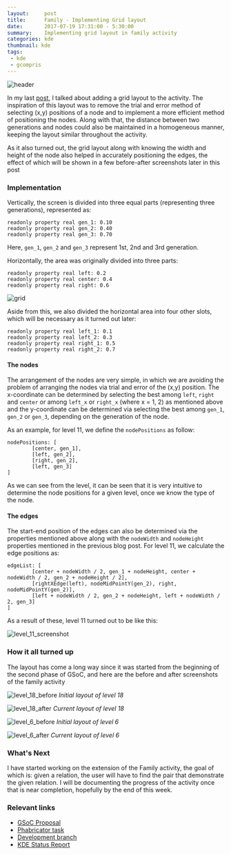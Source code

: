 ```yaml
---
layout:     post
title:      Family - Implementing Grid layout
date:       2017-07-19 17:31:00 - 5:30:00
summary:    Implementing grid layout in family activity
categories: kde
thumbnail: kde
tags:
 - kde
 - gcompris
---
```

![header](https://raw.githubusercontent.com/RudraNilBasu/blog/gh-pages/images/gsoc/family/family_header.png)

In my last [post](http://rudranilbasu.me/blog/kde/2017/07/10/GSoC-phase2-week-1/), I talked about adding a grid layout to the activity. The inspiration of this layout was to remove the trial and error method of selecting (x,y) positions of a node and to implement a more efficient method of positioning the nodes. Along with that, the distance between two generations and nodes could also be maintained in a homogeneous manner, keeping the layout similar throughout the activity.

As it also turned out, the grid layout along with knowing the width and height of the node also helped in accurately positioning the edges, the effect of which will be shown in a few before-after screenshots later in this post

### Implementation

Vertically, the screen is divided into three equal parts (representing three generations), represented as:

```
readonly property real gen_1: 0.10
readonly property real gen_2: 0.40
readonly property real gen_3: 0.70
```

Here, `gen_1`, `gen_2` and `gen_3` represent 1st, 2nd and 3rd generation.

Horizontally, the area was originally divided into three parts:

```
readonly property real left: 0.2
readonly property real center: 0.4
readonly property real right: 0.6
```

![grid](https://raw.githubusercontent.com/RudraNilBasu/blog/gh-pages/images/gsoc/family/mockup_1.jpg)

Aside from this, we also divided the horizontal area into four other slots, which will be necessary as it turned out later:

```
readonly property real left_1: 0.1
readonly property real left_2: 0.3
readonly property real right_1: 0.5
readonly property real right_2: 0.7
```

#### The nodes

The arrangement of the nodes are very simple, in which we are avoiding the problem of arranging the nodes via trial and error of the (x,y) position. The x-coordinate can be determined by selecting the best among `left`, `right` and `center` or among `left_x` or `right_x` (where x = 1, 2) as mentioned above and the y-coordinate can be determined via selecting the best among `gen_1`, `gen_2` or `gen_3`, depending on the generation of the node.

As an example, for level 11, we define the `nodePositions` as follow:

```
nodePositions: [
        [center, gen_1],
        [left, gen_2],
        [right, gen_2],
        [left, gen_3]
]
```

As we can see from the level, it can be seen that it is very intuitive to determine the node positions for a given level, once we know the type of the node. 

#### The edges

The start-end position of the edges can also be determined via the properties mentioned above along with the `nodeWidth` and `nodeHeight` properties mentioned in the previous blog post. For level 11, we calculate the edge positions as:

```
edgeList: [
        [center + nodeWidth / 2, gen_1 + nodeHeight, center + nodeWidth / 2, gen_2 + nodeHeight / 2],
        [rightXEdge(left), nodeMidPointY(gen_2), right, nodeMidPointY(gen_2)],
        [left + nodeWidth / 2, gen_2 + nodeHeight, left + nodeWidth / 2, gen_3]
]
```

As a result of these, level 11 turned out to be like this:

![level_11_screenshot](https://raw.githubusercontent.com/RudraNilBasu/blog/gh-pages/images/gsoc/family/diffs/level_11/Screenshot%20from%202017-07-15%2019-53-46.png)

### How it all turned up

The layout has come a long way since it was started from the beginning of the second phase of GSoC, and here are the before and after screenshots of the family activity

![level_18_before](https://raw.githubusercontent.com/RudraNilBasu/blog/gh-pages/images/gsoc/family/diffs/level_18/before_1.jpg)
*Initial layout of level 18*

![level_18_after](https://raw.githubusercontent.com/RudraNilBasu/blog/gh-pages/images/gsoc/family/diffs/level_18/after_1.jpg)
*Current layout of level 18*


![level_6_before](https://raw.githubusercontent.com/RudraNilBasu/blog/gh-pages/images/gsoc/family/diffs/level_6/before_1.jpg)
*Initial layout of level 6*

![level_6_after](https://raw.githubusercontent.com/RudraNilBasu/blog/gh-pages/images/gsoc/family/diffs/level_6/after_1.jpg)
*Current layout of level 6*

### What's Next

I have started working on the extension of the Family activity, the goal of which is: given a relation, the user will have to find the pair that demonstrate the given relation. I will be documenting the progress of the activity once that is near completion, hopefully by the end of this week.

### Relevant links

* [GSoC Proposal](http://rudranilbasu.me/docs/gsoc_2017_proposal.pdf)
* [Phabricator task](https://phabricator.kde.org/T6096)
* [Development branch](https://cgit.kde.org/gcompris.git/log/?h=GSoC-family)
* [KDE Status Report](https://community.kde.org/GSoC/2017/StatusReports/RudraNilBasu)
